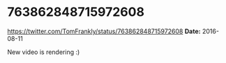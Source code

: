 # 763862848715972608
https://twitter.com/TomFrankly/status/763862848715972608
**Date:** 2016-08-11

New video is rendering :)
